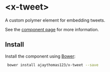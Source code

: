 # &lt;x-tweet&gt;

A custom polymer element for embedding tweets.

See the [component page](http://ajaythomas123.github.io/x-tweet) for more information.

## Install

Install the component using [Bower](http://bower.io/):

```sh
 bower install ajaythomas123/x-tweet --save
```

